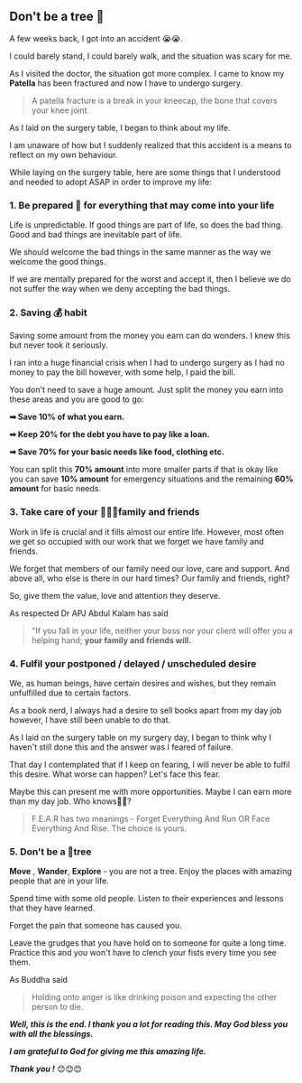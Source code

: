 ## Don't be a tree 🌳

A few weeks back, I got into an accident 😭😭.

I could barely stand, I could barely walk, and the situation was scary for me.

As I visited the doctor, the situation got more complex. I came to know my **Patella** has been fractured and now I have to undergo surgery.

> A patella fracture is a break in your kneecap, the bone that covers your knee joint.

As I laid on the surgery table, I began to think about my life. 

I am unaware of how but I suddenly realized that this accident is a means to reflect on my own behaviour.

While laying on the surgery table, here are some things that I understood and needed to adopt ASAP in order to improve my life:

### 1. Be prepared 💪 for everything that may come into your life
Life is unpredictable. If good things are part of life, so does the bad thing. Good and bad things are inevitable part of life. 

We should welcome the bad things in the same manner as the way we welcome the good things. 

If we are mentally prepared for the worst and accept it, then I believe we do not suffer the way when we deny accepting the bad things.

### 2. Saving 💰 habit
Saving some amount from the money you earn can do wonders. I knew this but never took it seriously. 

I ran into a huge financial crisis when I had to undergo surgery as I had no money to pay the bill however, with some help, I paid the bill.

You don't need to save a huge amount. Just split the money you earn into these areas and you are good to go:

**➡ Save 10% of what you earn.**

**➡ Keep 20% for the debt you have to pay like a loan.**

**➡ Save 70% for your basic needs like food, clothing etc.**

You can split this **70% amount** into more smaller parts if that is okay like you can save **10% amount** for emergency situations and the remaining **60% amount** for basic needs.

### 3. Take care of your 👨‍👩‍👧family and friends
Work in life is crucial and it fills almost our entire life. However, most often we get so occupied with our work that we forget we have family and friends.

We forget that members of our family need our love, care and support. And above all, who else is there in our hard times? Our family and friends, right? 

So, give them the value, love and attention they deserve. 

As respected Dr APJ Abdul Kalam has said

> "If you fall in your life, neither your boss nor your client will offer you a helping hand; **your family and friends will.**

### 4. Fulfil your postponed / delayed / unscheduled desire

We, as human beings, have certain desires and wishes, but they remain unfulfilled due to certain factors.

As a book nerd, I always had a desire to sell books apart from my day job however, I have still been unable to do that.

As I laid on the surgery table on my surgery day, I began to think why I haven't still done this and the answer was I feared of failure.

That day I contemplated that if I keep on fearing, I will never be able to fulfil this desire. What worse can happen? Let's face this fear. 

Maybe this can present me with more opportunities. Maybe I can earn more than my day job. Who knows🤷‍♀️?

> F.E.A.R has two meanings - 
Forget Everything And Run OR Face Everything And Rise.
The choice is yours.

### 5. Don't be a 🌳tree

**Move** , **Wander**, **Explore** - you are not a tree. Enjoy the places with amazing people that are in your life. 

Spend time with some old people. Listen to their experiences and lessons that they have learned.

Forget the pain that someone has caused you. 

Leave the grudges that you have hold on to someone for quite a long time. Practice this and you won't have to clench your fists every time you see them.

As Buddha said

> Holding onto anger is like drinking poison and expecting the other person to die. 


***Well, this is the end. I thank you a lot for reading this. May God bless you with all the blessings.***

 ***I am grateful to God for giving me this amazing life.***

***Thank you !*** 😊😊😊

